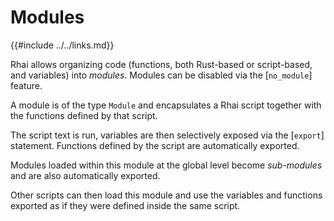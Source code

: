 Modules
=======

{{#include ../../links.md}}

Rhai allows organizing code (functions, both Rust-based or script-based, and variables) into _modules_.
Modules can be disabled via the [`no_module`] feature.

A module is of the type `Module` and encapsulates a Rhai script together with the functions defined
by that script.

The script text is run, variables are then selectively exposed via the [`export`] statement.
Functions defined by the script are automatically exported.

Modules loaded within this module at the global level become _sub-modules_ and are also automatically exported.

Other scripts can then load this module and use the variables and functions exported
as if they were defined inside the same script.
